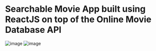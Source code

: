 <h1>Searchable Movie App built using ReactJS on top of the Online Movie Database API </h1>

![image](https://user-images.githubusercontent.com/52240311/225258067-5e344dd9-e10f-42b2-9e77-f988839f17c7.png)
![image](https://user-images.githubusercontent.com/52240311/225258273-a0664538-3f7d-4e38-bd46-1ce61ea91b28.png)
